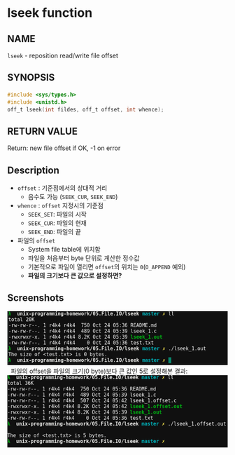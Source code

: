 # lseek function
## NAME
`lseek` - reposition read/write file offset
## SYNOPSIS
```c
#include <sys/types.h>
#include <unistd.h>
off_t lseek(int fildes, off_t offset, int whence);
```
## RETURN VALUE
Return: new file offset if OK, -1 on error
## Description
* `offset` : 기준점에서의 상대적 거리  
	* 음수도 가능 (`SEEK_CUR`, `SEEK_END`)  
* `whence` : `offset` 지정시의 기준점  
	* `SEEK_SET`: 파일의 시작  
	* `SEEK_CUR`: 파일의 현재  
	* `SEEK_END`: 파일의 끝  
* 파일의 `offset`  
	* System file table에 위치함  
	* 파일을 처음부터 byte 단위로 계산한 정수값  
	* 기본적으로 파일이 열리면 `offset`의 위치는 `0`(`O_APPEND` 예외)  
	* **파일의 크기보다 큰 값으로 설정하면?**
## Screenshots
![lseek_1.success](./lseek_1.success.png?raw=true "lseek_1.success")  
파일의 offset을 파일의 크기(0 byte)보다 큰 값인 5로 설정해본 결과:  
![lseek_1.offset](./lseek_1.offset.png?raw=true "lseek_1.offset")
